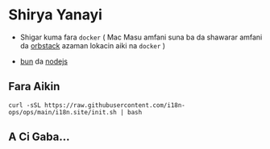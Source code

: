 # Shirya Yanayi

* Shigar kuma fara `docker` ( Mac Masu amfani suna ba da shawarar amfani da [orbstack](https://orbstack.dev) azaman lokacin aiki na `docker` )

* [bun](https://bun.sh/docs/installation) da [nodejs](https://nodejs.org/en/download/package-manager)

## Fara Aikin

```
curl -sSL https://raw.githubusercontent.com/i18n-ops/ops/main/i18n.site/init.sh | bash
```

## A Ci Gaba…